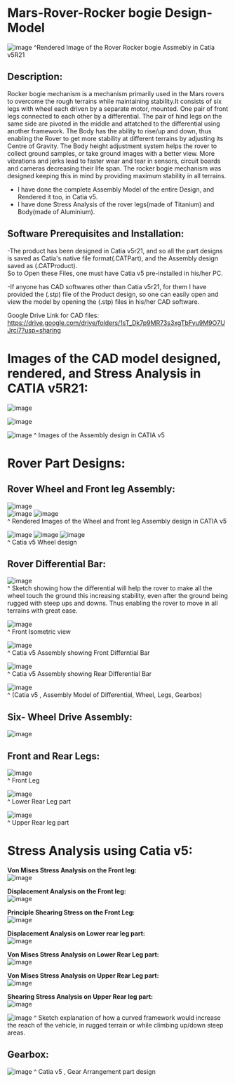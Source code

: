 # Mars-Rover-Rocker bogie Design-Model  
 
![image](https://user-images.githubusercontent.com/84036074/126301984-ffd4b627-9b29-48ff-aee7-f9e64355e841.png)
^Rendered Image of the Rover Rocker bogie Assmebly in Catia v5R21

## Description:  

Rocker bogie mechanism is a mechanism primarily used in the Mars rovers to overcome the rough terrains while maintaining stability.It consists of six legs with wheel each driven by a separate motor, mounted. One pair of front legs connected to each other by a differential. The pair of hind legs on the same side are pivoted in the middle and attatched to the differential using another framework. The Body has the ability to rise/up and down, thus enabling the Rover to get more stability at different terrains by adjusting its Centre of Gravity. The Body height adjustment system helps the rover to collect ground samples, or take ground images with a better view. More vibrations and jerks lead to faster wear and tear in sensors, circuit boards and cameras decreasing their life span. The rocker bogie mechanism was designed keeping this in mind by providing maximum stability in all terrains.
- I have done the complete Assembly Model of the entire Design, and Rendered it too, in Catia v5.
- I have done Stress Analysis of the rover legs(made of Titanium) and Body(made of Aluminium).  

## Software Prerequisites and Installation:  

-The product has been designed in Catia v5r21, and so all the part designs is saved as Catia's native file format(.CATPart), and the Assembly design saved as (.CATProduct).  
So to Open these Files, one must have Catia v5 pre-installed in his/her PC.  

-If anyone has CAD softwares other than Catia v5r21, for them I have provided the (.stp) file of the Product design, so one can easily open and view the model by opening the (.stp) files in his/her CAD software.  

Google Drive Link for CAD files: https://drive.google.com/drive/folders/1sT_Dk7p9MR73s3xgTbFyu9M9O7UJrci7?usp=sharing

# **Images of the CAD model designed, rendered, and Stress Analysis in CATIA v5R21:**  

![image](https://user-images.githubusercontent.com/84036074/126433019-48d6d6cc-4a6d-4aab-8dd6-fdcc0d45e83a.png)

![image](https://user-images.githubusercontent.com/84036074/126433270-f15222be-4e8c-41b9-b1f8-1538d2d18400.png)

![image](https://user-images.githubusercontent.com/84036074/126433449-8a39ce6a-bb8c-4c0d-807b-c9a3328dc104.png)
^ Images of the Assembly design in CATIA v5  

# Rover Part Designs: 

## Rover Wheel and Front leg Assembly:
![image](https://user-images.githubusercontent.com/84036074/126433965-282128df-540f-44fe-8ec5-ab61621502a5.png)  
![image](https://user-images.githubusercontent.com/84036074/126434053-984c0027-dff6-4a9f-a4d6-6d617cb405b4.png)
![image](https://user-images.githubusercontent.com/84036074/126434063-493e131f-b857-4a9e-9243-07f9a52053d6.png)  
^ Rendered Images of the Wheel and front leg Assembly design in CATIA v5 

![image](https://user-images.githubusercontent.com/84036074/126434086-cd1ea51c-d7e1-4db6-bb41-3eadb9bcdfb6.png)
![image](https://user-images.githubusercontent.com/84036074/126434092-e4fb5622-bdfd-468a-bd87-99e9db53b78d.png)
![image](https://user-images.githubusercontent.com/84036074/126434101-e4b8a05e-1d98-4c0c-ac88-4a5e637b757b.png)  
^ Catia v5 Wheel design  

## Rover Differential Bar:  

![image](https://user-images.githubusercontent.com/84036074/126439542-6938b25b-6712-4405-88f6-473598392724.png)  
^ Sketch showing how the differential will help the rover to make all the wheel touch the ground this increasing stability, even after the ground being rugged with steep ups and downs. Thus enabling the rover to move in all terrains with great ease.  

![image](https://user-images.githubusercontent.com/84036074/126440319-95ac5a9f-e8c9-46cb-a3ef-d49b1db8720e.png)  
^ Front Isometric view  

![image](https://user-images.githubusercontent.com/84036074/126440376-8dc6d489-85fd-4cf6-9367-01343b93662a.png)  
^ Catia v5 Assembly showing Front Differntial Bar  

![image](https://user-images.githubusercontent.com/84036074/126440434-1d5156df-3c38-46a9-9a97-01821e07e2a9.png)  
^ Catia v5 Assembly showing Rear Differential Bar  

![image](https://user-images.githubusercontent.com/84036074/126440561-89569420-faa5-4dc4-bad4-88288c0e2212.png)  
^ (Catia v5 , Assembly Model of Differential, Wheel, Legs, Gearbox)  

## Six- Wheel Drive Assembly:  
![image](https://user-images.githubusercontent.com/84036074/126441174-2278c2cc-e000-4d56-af65-e61eec8b9d6e.png)  
 
## Front and Rear Legs:  

![image](https://user-images.githubusercontent.com/84036074/126441393-540778e4-7fde-4d7b-b953-24e68bd9f21a.png)  
^ Front Leg  

![image](https://user-images.githubusercontent.com/84036074/126441445-bcc4953a-8779-4163-9b43-1ba643b84896.png)  
^ Lower Rear Leg part  

![image](https://user-images.githubusercontent.com/84036074/126441536-8c495e47-e5ee-4772-bc65-7f179b6cbc67.png)  
^ Upper Rear leg part  

# **Stress Analysis using Catia v5:**  

**Von Mises Stress Analysis on the Front leg:**  
![image](https://user-images.githubusercontent.com/84036074/126442093-5a25939e-e581-4af6-9f80-44030cb222a9.png)  

**Displacement Analysis on the Front leg:**  
![image](https://user-images.githubusercontent.com/84036074/126442211-6bb8a884-98cd-40af-946a-d655e1070412.png)  

**Principle Shearing Stress on the Front Leg:**  
![image](https://user-images.githubusercontent.com/84036074/126442271-4cfe5017-041f-43d8-92b9-89f8d6be830e.png)  

**Displacement Analysis on Lower rear leg part:**  
![image](https://user-images.githubusercontent.com/84036074/126442299-f01a8302-7153-4679-80f2-f8d91e4c3257.png)  

**Von Mises Stress Analysis on Lower Rear Leg part:**  
![image](https://user-images.githubusercontent.com/84036074/126442335-bc1d644b-185a-4e84-a661-32753d186e53.png)  

**Von Mises Stress Analysis on Upper Rear Leg part:**  
![image](https://user-images.githubusercontent.com/84036074/126442354-bebc6bb7-bfe8-4932-b4d6-95b6c6a9cdd3.png)  

**Shearing Stress Analysis on Upper Rear leg part:**  
![image](https://user-images.githubusercontent.com/84036074/126442516-8ba8ccdb-0586-4b82-bd75-e86168c28487.png)  

![image](https://user-images.githubusercontent.com/84036074/126443172-816c6d24-1651-48e8-b840-3940089d0246.png)
^ Sketch explanation of how a curved framework would increase the reach of the vehicle, in rugged terrain or while climbing up/down steep areas.  

## **Gearbox:**  

![image](https://user-images.githubusercontent.com/84036074/126443298-fae61b8e-481b-485c-afae-244c8e333391.png)
^ Catia v5 , Gear Arrangement part design













